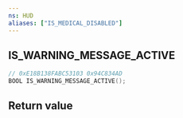 ```yaml
---
ns: HUD
aliases: ["IS_MEDICAL_DISABLED"]
---
```

## IS_WARNING_MESSAGE_ACTIVE

```c
// 0xE18B138FABC53103 0x94C834AD
BOOL IS_WARNING_MESSAGE_ACTIVE();
```


## Return value
